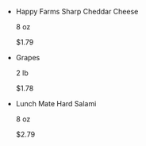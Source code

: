 * Happy Farms Sharp Cheddar Cheese 

	8 oz

	$1.79 
	
* Grapes 

	2 lb

	$1.78 
	
* Lunch Mate Hard Salami

	8 oz 

	$2.79 
